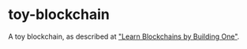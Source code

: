# toy-blockchain

A toy blockchain, as described at ["Learn Blockchains by Building One"](https://hackernoon.com/learn-blockchains-by-building-one-117428612f46).
